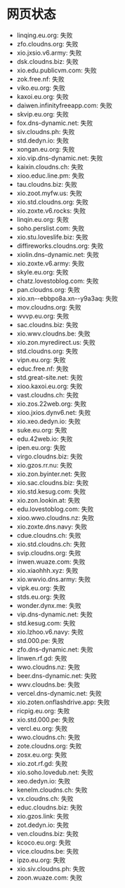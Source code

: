 # 网页状态
- linqing.eu.org: 失败
- zfo.cloudns.org: 失败
- xio.jxsio.v6.army: 失败
- dsk.cloudns.biz: 失败
- xio.edu.publicvm.com: 失败
- zok.free.nf: 失败
- viko.eu.org: 失败
- kaxoi.eu.org: 失败
- daiwen.infinityfreeapp.com: 失败
- skvip.eu.org: 失败
- fox.dns-dynamic.net: 失败
- siv.cloudns.ph: 失败
- std.dedyn.io: 失败
- xongan.eu.org: 失败
- xio.vip.dns-dynamic.net: 失败
- kaixin.cloudns.ch: 失败
- xioo.educ.line.pm: 失败
- tau.cloudns.biz: 失败
- xio.zoot.myfw.us: 失败
- xio.std.cloudns.org: 失败
- xio.zoxte.v6.rocks: 失败
- linqin.eu.org: 失败
- soho.perslist.com: 失败
- xio.stu.loveslife.biz: 失败
- diffireworks.cloudns.org: 失败
- xiolin.dns-dynamic.net: 失败
- xio.zoxte.v6.army: 失败
- skyle.eu.org: 失败
- chatz.lovestoblog.com: 失败
- pan.cloudns.org: 失败
- xio.xn--ebbpo8a.xn--y9a3aq: 失败
- mov.cloudns.org: 失败
- wvvp.eu.org: 失败
- sac.cloudns.biz: 失败
- xio.wwv.cloudns.be: 失败
- xio.zon.myredirect.us: 失败
- std.cloudns.org: 失败
- vipn.eu.org: 失败
- educ.free.nf: 失败
- std.great-site.net: 失败
- xioo.kaxoi.eu.org: 失败
- vast.cloudns.ch: 失败
- xio.zos.22web.org: 失败
- xioo.jxios.dynv6.net: 失败
- xio.xeo.dedyn.io: 失败
- suke.eu.org: 失败
- edu.42web.io: 失败
- ipen.eu.org: 失败
- virgo.cloudns.biz: 失败
- xio.gzos.rr.nu: 失败
- xio.zon.byinter.net: 失败
- xio.sac.cloudns.biz: 失败
- xio.std.kesug.com: 失败
- xio.zon.lookin.at: 失败
- edu.lovestoblog.com: 失败
- xioo.wwo.cloudns.nz: 失败
- xio.zoxte.dns.navy: 失败
- cdue.cloudns.ch: 失败
- xio.std.cloudns.ch: 失败
- svip.cloudns.org: 失败
- inwen.wuaze.com: 失败
- xio.xiaohhh.xyz: 失败
- xio.wwvio.dns.army: 失败
- vipk.eu.org: 失败
- stds.eu.org: 失败
- wonder.dynx.me: 失败
- vip.dns-dynamic.net: 失败
- std.kesug.com: 失败
- xio.lzhoo.v6.navy: 失败
- std.000.pe: 失败
- zfo.dns-dynamic.net: 失败
- linwen.rf.gd: 失败
- wwo.cloudns.nz: 失败
- beer.dns-dynamic.net: 失败
- wwv.cloudns.be: 失败
- vercel.dns-dynamic.net: 失败
- xio.zoten.onflashdrive.app: 失败
- ricpig.eu.org: 失败
- xio.std.000.pe: 失败
- vercl.eu.org: 失败
- wwo.cloudns.ch: 失败
- zote.cloudns.org: 失败
- zosx.eu.org: 失败
- xio.zot.rf.gd: 失败
- xio.soho.lovedub.net: 失败
- xeo.dedyn.io: 失败
- kenelm.cloudns.ch: 失败
- vx.cloudns.ch: 失败
- educ.cloudns.biz: 失败
- xio.gzos.link: 失败
- zot.dedyn.io: 失败
- ven.cloudns.biz: 失败
- kcoco.eu.org: 失败
- vice.cloudns.be: 失败
- ipzo.eu.org: 失败
- xio.siv.cloudns.ph: 失败
- zoon.wuaze.com: 失败
